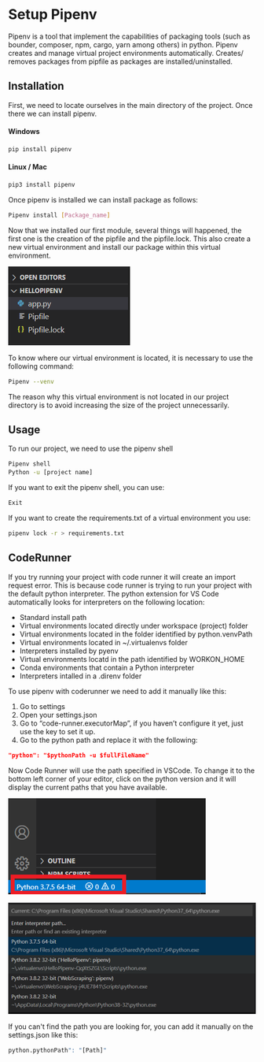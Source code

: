 # Setup Pipenv

Pipenv is a tool that implement the capabilities of packaging tools (such as bounder, composer, npm, cargo, yarn among others) in python.
Pipenv creates and manage virtual project environments automatically. Creates/ removes packages from pipfile as packages are installed/uninstalled. 


## Installation

First, we need to locate ourselves in the main directory of the project. Once there we can install pipenv.

#### Windows
```bash
pip install pipenv
```

#### Linux / Mac

```bash
pip3 install pipenv
```

Once pipenv is installed we can install package as follows:

```bash
Pipenv install [Package_name]
```

Now that we installed our first module, several things will happened, the first one is the creation of the pipfile and the pipfile.lock. This also create a new virtual environment and install our package within this virtual environment.

![pipfile](Images/pipfile.png)

To know where our virtual environment is located, it is necessary to use the following command:

```bash
Pipenv --venv
```

The reason why this virtual environment is not located in our project directory is to avoid increasing the size of the project unnecessarily.

## Usage
To run our project, we need to use the pipenv shell

```bash
Pipenv shell
Python -u [project name]
```

If you want to exit the pipenv shell, you can use:

```bash
Exit
```

If you want to create the requirements.txt of a virtual environment you use:

```bash
pipenv lock -r > requirements.txt
```

## CodeRunner
If you try running your project with code runner it will create an import request error. This is because code runner is trying to run your project with the default python interpreter.
The python extension for VS Code automatically looks for interpreters on the following location:

* Standard install path
* Virtual environments located directly under workspace (project) folder
* Virtual environments located in the folder identified by python.venvPath
* Virtual environments located in ~/.virtualenvs folder
* Interpreters installed by pyenv
* Virtual environments locatd in the path identified by WORKON_HOME
* Conda environments that contain a Python interpreter
* Interpreters intalled in a .direnv folder


To use pipenv with coderunner we need to add it manually like this:

1. Go to settings
2. Open your settings.json
3. Go to “code-runner.executorMap”, if you haven’t configure it yet, just use the key to set it up.
4. Go to the python path and replace it with the following:

```json
"python": "$pythonPath -u $fullFileName"
```

Now Code Runner will use the path specified in VSCode. To change it to the bottom left corner of your editor, click on the python version and it will display the current paths that you have available.

![interpreter](Images/interpreter.png)

![venv paths](Images/venv_paths.png)

If you can't find the path you are looking for, you can add it manually on the settings.json like this: 
```bash
python.pythonPath": "[Path]"
```
